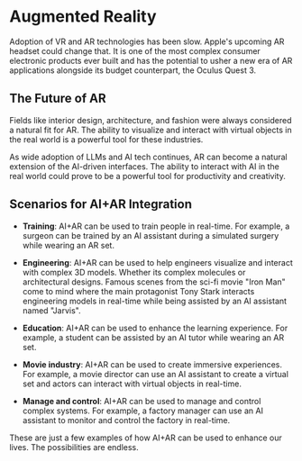# Augmented Reality

Adoption of VR and AR technologies has been slow. Apple's upcoming AR headset could change that. It is one of the most complex consumer electronic products ever built and has the potential to usher a new era of AR applications alongside its budget counterpart, the Oculus Quest 3.

## The Future of AR

Fields like interior design, architecture, and fashion were always considered a natural fit for AR. The ability to visualize and interact with virtual objects in the real world is a powerful tool for these industries.

As wide adoption of LLMs and AI tech continues, AR can become a natural extension of the AI-driven interfaces. The ability to interact with AI in the real world could prove to be a powerful tool for productivity and creativity.

## Scenarios for AI+AR Integration

- **Training**: AI+AR can be used to train people in real-time. For example, a surgeon can be trained by an AI assistant during a simulated surgery while wearing an AR set.

- **Engineering**: AI+AR can be used to help engineers visualize and interact with complex 3D models. Whether its complex molecules or architectural designs. Famous scenes from the sci-fi movie "Iron Man" come to mind where the main protagonist Tony Stark interacts engineering models in real-time while being assisted by an AI assistant named "Jarvis".

- **Education**: AI+AR can be used to enhance the learning experience. For example, a student can be assisted by an AI tutor while wearing an AR set.

- **Movie industry**: AI+AR can be used to create immersive experiences. For example, a movie director can use an AI assistant to create a virtual set and actors can interact with virtual objects in real-time.

- **Manage and control**: AI+AR can be used to manage and control complex systems. For example, a factory manager can use an AI assistant to monitor and control the factory in real-time.

These are just a few examples of how AI+AR can be used to enhance our lives. The possibilities are endless.

